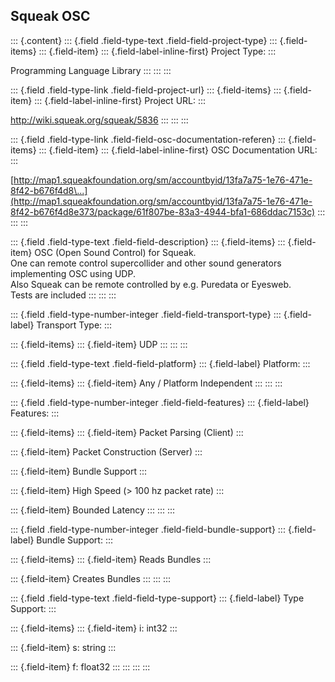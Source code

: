 ## Squeak OSC

::: {.content}
::: {.field .field-type-text .field-field-project-type}
::: {.field-items}
::: {.field-item}
::: {.field-label-inline-first}
Project Type:
:::

Programming Language Library
:::
:::
:::

::: {.field .field-type-link .field-field-project-url}
::: {.field-items}
::: {.field-item}
::: {.field-label-inline-first}
Project URL:
:::

<http://wiki.squeak.org/squeak/5836>
:::
:::
:::

::: {.field .field-type-link .field-field-osc-documentation-referen}
::: {.field-items}
::: {.field-item}
::: {.field-label-inline-first}
OSC Documentation URL:
:::

[http://map1.squeakfoundation.org/sm/accountbyid/13fa7a75-1e76-471e-8f42-b676f4d8\...](http://map1.squeakfoundation.org/sm/accountbyid/13fa7a75-1e76-471e-8f42-b676f4d8e373/package/61f807be-83a3-4944-bfa1-686ddac7153c)
:::
:::
:::

::: {.field .field-type-text .field-field-description}
::: {.field-items}
::: {.field-item}
OSC (Open Sound Control) for Squeak.\
One can remote control supercollider and other sound generators
implementing OSC using UDP.\
Also Squeak can be remote controlled by e.g. Puredata or Eyesweb.\
Tests are included
:::
:::
:::

::: {.field .field-type-number-integer .field-field-transport-type}
::: {.field-label}
Transport Type:
:::

::: {.field-items}
::: {.field-item}
UDP
:::
:::
:::

::: {.field .field-type-text .field-field-platform}
::: {.field-label}
Platform:
:::

::: {.field-items}
::: {.field-item}
Any / Platform Independent
:::
:::
:::

::: {.field .field-type-number-integer .field-field-features}
::: {.field-label}
Features:
:::

::: {.field-items}
::: {.field-item}
Packet Parsing (Client)
:::

::: {.field-item}
Packet Construction (Server)
:::

::: {.field-item}
Bundle Support
:::

::: {.field-item}
High Speed (\> 100 hz packet rate)
:::

::: {.field-item}
Bounded Latency
:::
:::
:::

::: {.field .field-type-number-integer .field-field-bundle-support}
::: {.field-label}
Bundle Support:
:::

::: {.field-items}
::: {.field-item}
Reads Bundles
:::

::: {.field-item}
Creates Bundles
:::
:::
:::

::: {.field .field-type-text .field-field-type-support}
::: {.field-label}
Type Support:
:::

::: {.field-items}
::: {.field-item}
i: int32
:::

::: {.field-item}
s: string
:::

::: {.field-item}
f: float32
:::
:::
:::
:::
